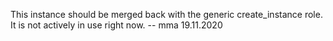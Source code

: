 This instance should be merged back with the generic create_instance role.
It is not actively in use right now.
-- mma 19.11.2020
